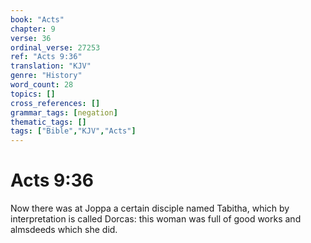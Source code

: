 ```yaml
---
book: "Acts"
chapter: 9
verse: 36
ordinal_verse: 27253
ref: "Acts 9:36"
translation: "KJV"
genre: "History"
word_count: 28
topics: []
cross_references: []
grammar_tags: [negation]
thematic_tags: []
tags: ["Bible","KJV","Acts"]
---
```


# Acts 9:36

Now there was at Joppa a certain disciple named Tabitha, which by interpretation is called Dorcas: this woman was full of good works and almsdeeds which she did.
